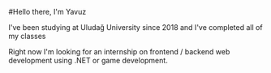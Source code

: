 
<!---
BYCengel/BYCengel is a ✨ special ✨ repository because its `README.md` (this file) appears on your GitHub profile.
You can click the Preview link to take a look at your changes.
--->

#Hello there, I'm Yavuz

I've been studying at Uludağ University since 2018 and I've completed all of my classes

Right now I'm looking for an internship on frontend / backend web development using .NET or game development.



